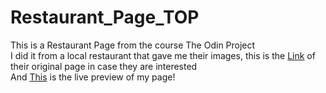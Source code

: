 # Restaurant_Page_TOP
This is a Restaurant Page from the course The Odin Project  
I did it from a local restaurant that gave me their images, this is the <a href="https://casadeteloschalets.com.ar/#/">Link</a> of their original page in case they are interested  
And <a href="">This</a> is the live preview of my page! 
